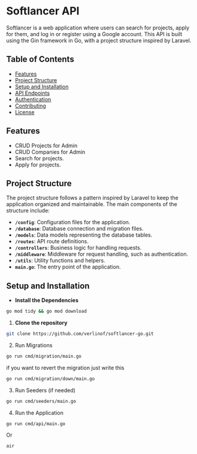 # Softlancer API

Softlancer is a web application where users can search for projects, apply for them, and log in or register using a Google account. This API is built using the Gin framework in Go, with a project structure inspired by Laravel.

## Table of Contents

- [Features](#features)
- [Project Structure](#project-structure)
- [Setup and Installation](#setup-and-installation)
- [API Endpoints](#api-endpoints)
- [Authentication](#authentication)
- [Contributing](#contributing)
- [License](#license)

## Features

- CRUD Projects for Admin
- CRUD Companies for Admin
- Search for projects.
- Apply for projects.

## Project Structure

The project structure follows a pattern inspired by Laravel to keep the application organized and maintainable. The main components of the structure include:

- **`/config`**: Configuration files for the application.
- **`/database`**: Database connection and migration files.
- **`/models`**: Data models representing the database tables.
- **`/routes`**: API route definitions.
- **`/controllers`**: Business logic for handling requests.
- **`/middleware`**: Middleware for request handling, such as authentication.
- **`/utils`**: Utility functions and helpers.
- **`main.go`**: The entry point of the application.

## Setup and Installation

- **Install the Dependencies**
```bash
go mod tidy && go mod download
```

1. **Clone the repository**

```bash
git clone https://github.com/verlinof/softlancer-go.git

```

2. Run Migrations

```bash
go run cmd/migration/main.go
```

if you want to revert the migration just write this

```bash
go run cmd/migration/down/main.go
```

3. Run Seeders (if needed)

```bash
go run cmd/seeders/main.go
```

4. Run the Application

```bash
go run cmd/api/main.go
```

Or

```bash
air
```
